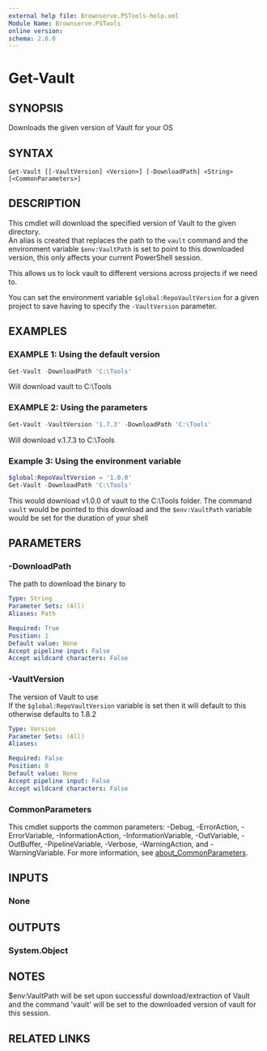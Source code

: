 ```yaml
---
external help file: Brownserve.PSTools-help.xml
Module Name: Brownserve.PSTools
online version:
schema: 2.0.0
---
```


# Get-Vault

## SYNOPSIS
Downloads the given version of Vault for your OS

## SYNTAX

```
Get-Vault [[-VaultVersion] <Version>] [-DownloadPath] <String> [<CommonParameters>]
```

## DESCRIPTION
This cmdlet will download the specified version of Vault to the given directory.  
An alias is created that replaces the path to the `vault` command and the environment variable `$env:VaultPath` is set to point to this downloaded version, this only affects your current PowerShell session.

This allows us to lock vault to different versions across projects if we need to.

You can set the environment variable `$global:RepoVaultVersion` for a given project to save having to specify the `-VaultVersion` parameter.


## EXAMPLES

### EXAMPLE 1: Using the default version
```powershell
Get-Vault -DownloadPath 'C:\Tools'
```

Will download vault to C:\Tools

### EXAMPLE 2: Using the parameters
```powershell
Get-Vault -VaultVersion '1.7.3' -DownloadPath 'C:\Tools'
```

Will download v.1.7.3 to C:\Tools

### Example 3: Using the environment variable
```powershell
$global:RepoVaultVersion = '1.0.0'
Get-Vault -DownloadPath 'C:\Tools'
```

This would download v1.0.0 of vault to the C:\Tools folder.
The command `vault` would be pointed to this download and the `$env:VaultPath` variable would be set for the duration of your shell

## PARAMETERS

### -DownloadPath
The path to download the binary to

```yaml
Type: String
Parameter Sets: (All)
Aliases: Path

Required: True
Position: 1
Default value: None
Accept pipeline input: False
Accept wildcard characters: False
```

### -VaultVersion
The version of Vault to use  
If the `$global:RepoVaultVersion` variable is set then it will default to this otherwise defaults to 1.8.2

```yaml
Type: Version
Parameter Sets: (All)
Aliases:

Required: False
Position: 0
Default value: None
Accept pipeline input: False
Accept wildcard characters: False
```

### CommonParameters
This cmdlet supports the common parameters: -Debug, -ErrorAction, -ErrorVariable, -InformationAction, -InformationVariable, -OutVariable, -OutBuffer, -PipelineVariable, -Verbose, -WarningAction, and -WarningVariable. For more information, see [about_CommonParameters](http://go.microsoft.com/fwlink/?LinkID=113216).

## INPUTS

### None
## OUTPUTS

### System.Object
## NOTES
$env:VaultPath will be set upon successful download/extraction of Vault and the command 'vault' will be set to the
downloaded version of vault for this session.

## RELATED LINKS
